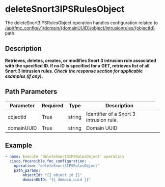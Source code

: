 # deleteSnort3IPSRulesObject

The deleteSnort3IPSRulesObject operation handles configuration related to [/api/fmc_config/v1/domain/{domainUUID}/object/intrusionrules/{objectId}](/paths//api/fmc_config/v1/domain/{domain_uuid}/object/intrusionrules/{object_id}.md) path.&nbsp;
## Description
**Retrieves, deletes, creates, or modifies Snort 3 intrusion rule associated with the specified ID. If no ID is specified for a GET, retrieves list of all Snort 3 intrusion rules. _Check the response section for applicable examples (if any)._**

## Path Parameters
| Parameter | Required | Type | Description |
| --------- | -------- | ---- | ----------- |
| objectId | True | string <td colspan=3> Identifier of a Snort 3 intrusion rule. |
| domainUUID | True | string <td colspan=3> Domain UUID |

## Example
```yaml
- name: Execute 'deleteSnort3IPSRulesObject' operation
  cisco.fmcansible.fmc_configuration:
    operation: "deleteSnort3IPSRulesObject"
    path_params:
        objectId: "{{ object_id }}"
        domainUUID: "{{ domain_uuid }}"

```